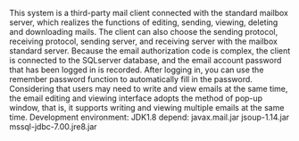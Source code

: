This system is a third-party mail client connected with the standard mailbox server, which realizes the functions of editing, sending, viewing, deleting and downloading mails. The client can also choose the sending protocol, receiving protocol, sending server, and receiving server with the mailbox standard server. Because the email authorization code is complex, the client is connected to the SQLserver database, and the email account password that has been logged in is recorded. After logging in, you can use the remember password function to automatically fill in the password. Considering that users may need to write and view emails at the same time, the email editing and viewing interface adopts the method of pop-up window, that is, it supports writing and viewing multiple emails at the same time.
Development environment:
JDK1.8
depend:
	javax.mail.jar
	jsoup-1.14.jar
	mssql-jdbc-7.00.jre8.jar
